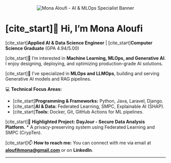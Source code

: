 <div align="center">
  <img src="URL_TO_YOUR_ANIMATED_GIF" alt="Mona Aloufi - AI & MLOps Specialist Banner">
</div>

# [cite_start]👋 Hi, I’m Mona Aloufi 

[cite_start]**Applied AI & Data Science Engineer**  | [cite_start]**Computer Science Graduate** (GPA 4.94/5.00) 

[cite_start]👀 I’m interested in **Machine Learning, MLOps, and Generative AI**. I enjoy designing, deploying, and optimizing production-grade AI solutions.

[cite_start]🌱 I've specialized in **MLOps and LLMOps**, building and serving Generative AI models and RAG pipelines.

💻 **Technical Focus Areas:**
* [cite_start]**Programming & Frameworks:** Python, Java, Laravel, Django.
* [cite_start]**AI & Data:** Federated Learning, SMPC, Explainable AI (SHAP).
* [cite_start]**Tools:** Docker, Git, GitHub Actions for ML pipelines.

[cite_start]🚀 **Highlighted Project:** **DayJour - Secure Data Analysis Platform.** * A privacy-preserving system using Federated Learning and SMPC (CrypTen).

[cite_start]📫 **How to reach me:** You can connect with me via email at **aloufihmona@gmail.com**  or on **LinkedIn**.

---
